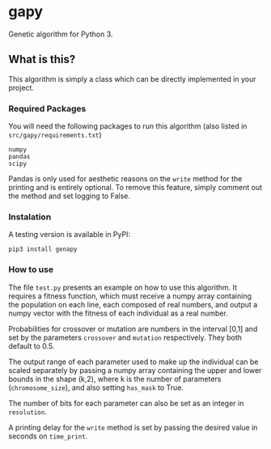 # gapy

Genetic algorithm for Python 3.

## What is this?

This algorithm is simply a class which can be directly implemented in your project.

### Required Packages

You will need the following packages to run this algorithm (also listed in `src/gapy/requirements.txt`)

```
numpy
pandas
scipy
```

Pandas is only used for aesthetic reasons on the `write` method for the printing and is entirely optional. To remove this feature, simply comment out the method and set logging to False.

### Instalation

A testing version is available in PyPI:

`pip3 install genapy`

### How to use

The file `test.py` presents an example on how to use this algorithm. It requires a fitness function, which must receive a numpy array containing the population on each line, each composed of real numbers, and output a numpy vector with the fitness of each individual as a real number.

Probabilities for crossover or mutation are numbers in the interval [0,1] and set by the parameters `crossover` and `mutation` respectively. They both default to 0.5.

The output range of each parameter used to make up the individual can be scaled separately by passing a numpy array containing the upper and lower bounds in the shape (k,2), where k is the number of parameters (`chromosome_size`), and also setting `has_mask` to True.

The number of bits for each parameter can also be set as an integer in `resolution`.

A printing delay for the `write` method is set by passing the desired value in seconds on `time_print`.
